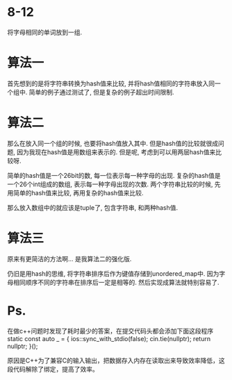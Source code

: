 # 8-12

将字母相同的单词放到一组.

# 算法一

首先想到的是将字符串转换为hash值来比较, 并将hash值相同的字符串放入同一个组中.
简单的例子通过测试了, 但是复杂的例子超出时间限制.

# 算法二

那么在放入同一个组的时候, 也要将hash值放入其中.
但是hash值的比较就很成问题, 因为我现在hash值是用数组来表示的.
但是呢, 考虑到可以用两层hash值来比较呀.

简单的hash值是一个26bit的数, 每一位表示每一种字母的出现.
复杂的hash值是一个26个int组成的数组, 表示每一种字母出现的次数.
两个字符串比较的时候, 先用简单的hash值来比较, 再用复杂的hash值来比较.

那么放入数组中的就应该是tuple了, 包含字符串, 和两种hash值.

# 算法三

原来有更简洁的方法啊...
是我算法二的强化版.

仍旧是用hash的思维, 将字符串排序后作为键值存储到unordered_map中.
因为字母相同顺序不同的字符串在排序后一定是相等的.
然后实现成算法就特别容易了.

# Ps.

在做c++问题时发现了耗时最少的答案，在提交代码头都会添加下面这段程序
    static const auto _ = []()
    {
        ios::sync_with_stdio(false);
        cin.tie(nullptr);
        return nullptr;
    }();

原因是C++为了兼容C的输入输出，把数据存入内存在读取出来导致效率降低，这段代码解除了绑定，提高了效率。